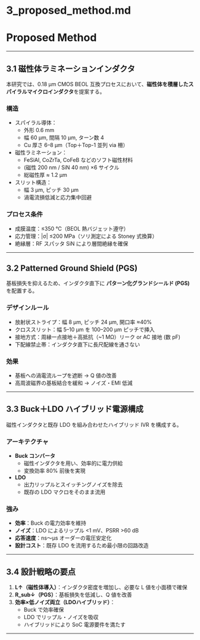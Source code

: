 # 3_proposed_method.md
# Proposed Method

---

## 3.1 磁性体ラミネーションインダクタ
本研究では、0.18 µm CMOS BEOL 互換プロセスにおいて、**磁性体を積層したスパイラルマイクロインダクタ**を提案する。  

### 構造
- スパイラル導体：  
  - 外形 0.6 mm  
  - 幅 60 µm, 間隔 10 µm, ターン数 4  
  - Cu 厚さ 6–8 µm（Top＋Top-1 並列 via 柵）  
- 磁性ラミネーション：  
  - FeSiAl, CoZrTa, CoFeB などのソフト磁性材料  
  - (磁性 200 nm / SiN 40 nm) ×6 サイクル  
  - 総磁性厚 ≈ 1.2 µm  
- スリット構造：  
  - 幅 3 µm, ピッチ 30 µm  
  - 渦電流損低減と応力集中回避  

### プロセス条件
- 成膜温度：≤350 ℃（BEOL 熱バジェット遵守）  
- 応力管理：|σ| ≤200 MPa（ソリ測定による Stoney 式換算）  
- 絶縁層：RF スパッタ SiN により層間絶縁を確保  

---

## 3.2 Patterned Ground Shield (PGS)
基板損失を抑えるため、インダクタ直下に **パターン化グランドシールド (PGS)** を配置する。  

### デザインルール
- 放射状ストライプ：幅 8 µm, ピッチ 24 µm, 開口率 ≈40%  
- クロススリット：幅 5–10 µm を 100–200 µm ピッチで挿入  
- 接地方式：周縁一点接地＋高抵抗（~1 MΩ）リーク or AC 接地 (数 pF)  
- 下配線禁止帯：インダクタ直下に長尺配線を通さない  

### 効果
- 基板への渦電流ループを遮断 → Q 値の改善  
- 高周波磁界の基板結合を緩和 → ノイズ・EMI 低減  

---

## 3.3 Buck＋LDO ハイブリッド電源構成
磁性インダクタと既存 LDO を組み合わせたハイブリッド IVR を構成する。  

### アーキテクチャ
- **Buck コンバータ**  
  - 磁性インダクタを用い、効率的に電力供給  
  - 変換効率 80% 前後を実現  
- **LDO**  
  - 出力リップルとスイッチングノイズを除去  
  - 既存の LDO マクロをそのまま流用  

### 強み
- **効率**：Buck の電力効率を維持  
- **ノイズ**：LDO によるリップル <1 mV、PSRR >60 dB  
- **応答速度**：ns〜µs オーダーの電圧安定化  
- **設計コスト**：既存 LDO を流用するため最小限の回路改造  

---

## 3.4 設計戦略の要点
1. **L↑（磁性体導入）**：インダクタ密度を増加し、必要な L 値を小面積で確保  
2. **R_sub↓（PGS）**：基板損失を低減し、Q 値を改善  
3. **効率×低ノイズ両立（LDOハイブリッド）**：  
   - Buck で効率確保  
   - LDO でリップル・ノイズを吸収  
   - ハイブリッドにより SoC 電源要件を満たす  

---
